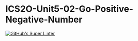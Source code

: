 # ICS2O-Unit5-02-Go-Positive-Negative-Number

[![GitHub's Super Linter](https://github.com/MaryamNona/ICS2O-Unit5-02-Go-Positive-Negative-Number/workflows/GitHub's%20Super%20Linter/badge.svg)](https://github.com/MaryamNona/ICS2O-Unit5-02-Go-Positive-Negative-Number/actions)